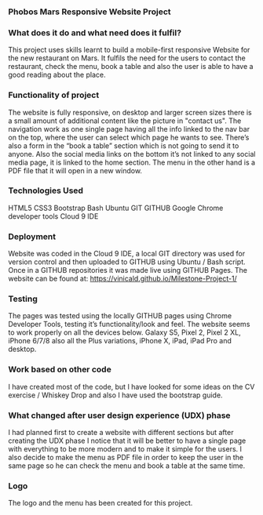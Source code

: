 ### Phobos Mars Responsive Website Project


### What does it do and what need does it fulfil?
This project uses skills learnt to build a mobile-first responsive Website for the new restaurant on Mars. It fulfils the need for the users to contact the restaurant, check the menu, book a table and also the user is able to have a good reading about the place. 

### Functionality of project
The website is fully responsive, on desktop and larger screen sizes there is a small amount of additional content like the picture in "contact us". The navigation work as one single page having all the info linked to the nav bar on the top, where the user can select which page he wants to see. There’s also a form in the “book a table” section which is not going to send it to anyone. Also the social media links on the bottom it’s not linked to any social media page, it is linked to the home section. The menu in the other hand is a PDF file that it will open in a new window.

### Technologies Used
HTML5
CSS3
Bootstrap
Bash
Ubuntu
GIT
GITHUB
Google Chrome developer tools
Cloud 9 IDE

### Deployment
Website was coded in the Cloud 9 IDE, a local GIT directory was used for version control and then uploaded to GITHUB using Ubuntu / Bash script. Once in a GITHUB repositories it was made live using GITHUB Pages. The website can be found at: https://vinicald.github.io/Milestone-Project-1/

### Testing
The pages was tested using the locally GITHUB pages using Chrome Developer Tools, testing it’s functionality/look and feel. The website seems to work properly on all the devices below.
Galaxy S5, Pixel 2, Pixel 2 XL, iPhone 6/7/8 also all the Plus variations, iPhone X, iPad, iPad Pro and desktop.

### Work based on other code
I have created most of the code, but I have looked for some ideas on the CV exercise / Whiskey Drop and also I have used the bootstrap guide.

### What changed after user design experience (UDX) phase
I had planned first to create a website with different sections but after creating the UDX phase I notice that it will be better to have a single page with everything to be more modern and to make it simple for the users. I also decide to make the menu as PDF file in order to keep the user in the same page so he can check the menu and book a table at the same time.

### Logo

The logo and the menu has been created for this project.
